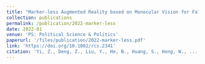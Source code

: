 ```yaml
---
title: "Marker-less Augmented Reality based on Monocular Vision for Falx Meningioma Localization"
collection: publications
permalink: /publication/2022-marker-less
date: 2022-01
venue: 'PS: Political Science & Politics'
paperurl: '/files/publication/2022-marker-less.pdf'
link: 'https://doi.org/10.1002/rcs.2341'
citation: 'Yi, Z., Deng, Z., Liu, Y., He, B., Huang, S., Hong, W., ... & Chen, Z. (2022). Marker‐less augmented reality based on monocular vision for falx meningioma localization. The International Journal of Medical Robotics and Computer Assisted Surgery, 18(1), e2341.'
---
```

